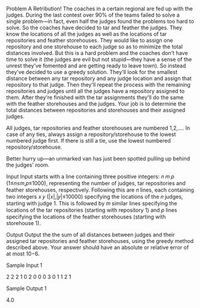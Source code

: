 Problem A
Retribution!
The coaches in a certain regional are fed up with the judges. During the last contest over 90% of the teams failed to solve a single problem—in fact, even half the judges found the problems too hard to solve. So the coaches have decided to tar and feather the judges. They know the locations of all the judges as well as the locations of tar repositories and feather storehouses. They would like to assign one repository and one storehouse to each judge so as to minimize the total distances involved. But this is a hard problem and the coaches don't have time to solve it (the judges are evil but not stupid—they have a sense of the unrest they've fomented and are getting ready to leave town). So instead they've decided to use a greedy solution. They'll look for the smallest distance between any tar repository and any judge location and assign that repository to that judge. Then they'll repeat the process with the remaining repositories and judges until all the judges have a repository assigned to them. After they're finished with the tar assignments they'll do the same with the feather storehouses and the judges. Your job is to determine the total distances between repositories and storehouses and their assigned judges.

All judges, tar repositories and feather storehouses are numbered 1,2,…. In case of any ties, always assign a repository/storehouse to the lowest numbered judge first. If there is still a tie, use the lowest numbered repository/storehouse.

Better hurry up—an unmarked van has just been spotted pulling up behind the judges' room.

Input
Input starts with a line containing three positive integers: 𝑛 𝑚 𝑝 (1≤𝑛≤𝑚,𝑝≤1000), representing the number of judges, tar repositories and feather storehouses, respectively. Following this are 𝑛 lines, each containing two integers 𝑥 𝑦 (|𝑥|,|𝑦|≤10000) specifying the locations of the 𝑛 judges, starting with judge 1. This is followed by 𝑚 similar lines specifying the locations of the tar repositories (starting with repository 1) and 𝑝 lines specifying the locations of the feather storehouses (starting with storehouse 1).

Output
Output the the sum of all distances between judges and their assigned tar repositories and feather storehouses, using the greedy method described above. Your answer should have an absolute or relative error of at most 10−6.

Sample Input 1

2 2 2
1 0
2 0
0 0
3 0
1 1
2 1

Sample Output 1

4.0

